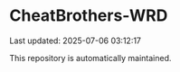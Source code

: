 # CheatBrothers-WRD

Last updated: 2025-07-06 03:12:17

This repository is automatically maintained.
